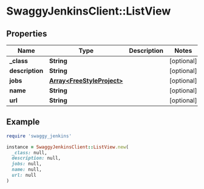 # SwaggyJenkinsClient::ListView

## Properties

| Name | Type | Description | Notes |
| ---- | ---- | ----------- | ----- |
| **_class** | **String** |  | [optional] |
| **description** | **String** |  | [optional] |
| **jobs** | [**Array&lt;FreeStyleProject&gt;**](FreeStyleProject.md) |  | [optional] |
| **name** | **String** |  | [optional] |
| **url** | **String** |  | [optional] |

## Example

```ruby
require 'swaggy_jenkins'

instance = SwaggyJenkinsClient::ListView.new(
  _class: null,
  description: null,
  jobs: null,
  name: null,
  url: null
)
```

